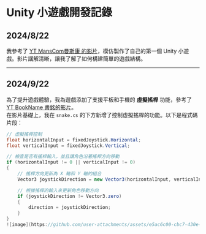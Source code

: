 # Unity 小遊戲開發記錄

## 2024/8/22
我參考了 [YT MansCom曼斯康 的影片](https://www.youtube.com/watch?v=KQULD6mnsF0&t=272s)，模仿製作了自己的第一個 Unity 小遊戲。影片講解清晰，讓我了解了如何構建簡單的遊戲結構。

---

## 2024/9/22
為了提升遊戲體驗，我為遊戲添加了支援平板和手機的 **虛擬搖桿** 功能，參考了 [YT BookName 書銘的影片](https://www.youtube.com/watch?v=dP1epSArtBA)。  
在影片基礎上，我在 `snake.cs` 的下方新增了控制虛擬搖桿的功能。以下是程式碼片段：

```csharp
// 虛擬搖桿控制
float horizontalInput = fixedJoystick.Horizontal;
float verticalInput = fixedJoystick.Vertical;

// 檢查是否有搖桿輸入，並且讓角色沿著搖桿方向移動
if (horizontalInput != 0 || verticalInput != 0)
{
    // 搖桿方向更新為 X 軸和 Y 軸的組合
    Vector3 joystickDirection = new Vector3(horizontalInput, verticalInput, 0).normalized;

    // 根據搖桿的輸入來更新角色移動方向
    if (joystickDirection != Vector3.zero)
    {
        direction = joystickDirection;
    }
}
![image](https://github.com/user-attachments/assets/e5ac6c00-cbc7-430e-8824-2698958a4fcf)



